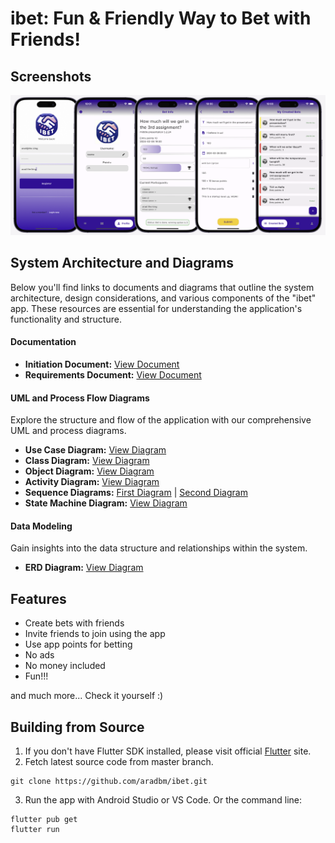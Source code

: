 # ibet: Fun & Friendly Way to Bet with Friends!

## Screenshots

![App Samples](ScreenShots/app_samples.png)

## System Architecture and Diagrams

Below you'll find links to documents and diagrams that outline the system architecture, design considerations, and various components of the "ibet" app. These resources are essential for understanding the application's functionality and structure.

#### Documentation

- **Initiation Document:** [View Document](docs/initiationDocument.pdf)
- **Requirements Document:** [View Document](docs/Document_ofRequirements.pdf)

#### UML and Process Flow Diagrams

Explore the structure and flow of the application with our comprehensive UML and process diagrams.

- **Use Case Diagram:** [View Diagram](docs/UseCaes.png)
- **Class Diagram:** [View Diagram](docs/ClassDiagram.png)
- **Object Diagram:** [View Diagram](docs/ObjectDiagram.png)
- **Activity Diagram:** [View Diagram](docs/Activity.png)
- **Sequence Diagrams:** [First Diagram](docs/Sequence1.png) | [Second Diagram](docs/Sequence2.png)
- **State Machine Diagram:** [View Diagram](docs/StateMachine.png)

#### Data Modeling

Gain insights into the data structure and relationships within the system.

- **ERD Diagram:** [View Diagram](docs/ERD.png)

## Features

- Create bets with friends
- Invite friends to join using the app
- Use app points for betting
- No ads
- No money included
- Fun!!!

and much more...
Check it yourself :)

## Building from Source

1. If you don't have Flutter SDK installed, please visit official [Flutter](https://flutter.dev/) site.
2. Fetch latest source code from master branch.

```
git clone https://github.com/aradbm/ibet.git
```

3. Run the app with Android Studio or VS Code. Or the command line:

```
flutter pub get
flutter run
```
